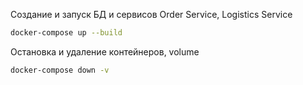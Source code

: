 Создание и запуск БД и сервисов Order Service, Logistics Service
```bash
docker-compose up --build
```

Остановка и удаление контейнеров, volume
```bash
docker-compose down -v
```